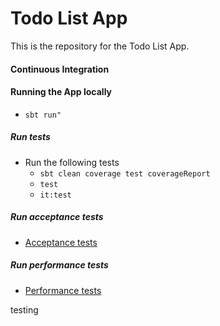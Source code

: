 Todo List App
====================

This is the repository for the Todo List App.

#### Continuous Integration


#### Running the App locally
* `sbt run"`


##### Run tests
* Run the following tests
    - `sbt clean coverage test coverageReport`
    - `test`
    - `it:test`

##### Run acceptance tests
* [Acceptance tests](https://github.com/derickdamoah/todo-acceptance-tests)

##### Run performance tests
* [Performance tests](https://github.com/derickdamoah/todo-performance-tests)

testing

